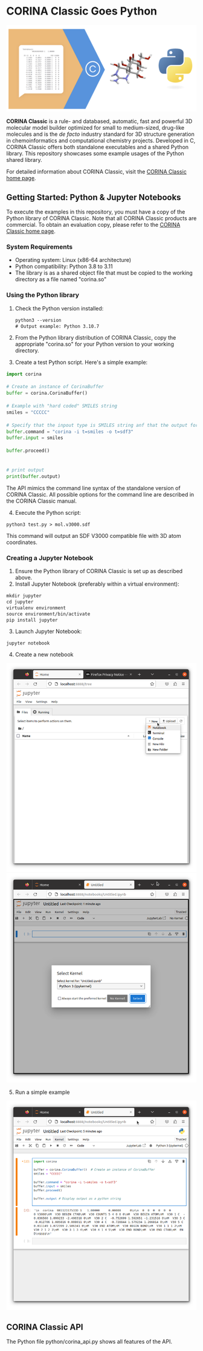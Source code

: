 # CORINA Classic Goes Python
![CORINA Header](./images/header.png)

**CORINA Classic** is a rule- and databased, automatic, fast and powerful 3D molecular model builder optimized for small to medium-sized, drug-like molecules and is the _de facto_ industry standard for 3D structure generation in chemoinformatics and computational chemistry projects. Developed in C, CORINA Classic offers both standalone executables and a shared Python library. This repository showcases some example usages of the Python shared library.

For detailed information about CORINA Classic, visit the [CORINA Classic home page](https://mn-am.com/products/corina/).

##  Getting Started: Python & Jupyter Notebooks

To execute the examples in this repository, you must have a copy of the Python library of CORINA Classic. Note that all CORINA Classic products are commercial. To obtain an evaluation copy, please refer to the [CORINA Classic home page](https://mn-am.com/products/corina/).

### System Requirements

- Operating system: Linux (x86-64 architecture)
- Python compatibility: Python 3.8 to 3.11
- The library is as a shared object file that must be copied to the working directory as a file named "corina.so"

### Using the Python library

1. Check the Python version installed:
   ```shell
   python3 --version
   # Output example: Python 3.10.7
   ```

2. From the Python library distribution of CORINA Classic, copy the appropriate "corina.so" for your Python version to your working directory.

3. Create a test Python script. Here's a simple example:

```python
import corina

# Create an instance of CorinaBuffer
buffer = corina.CorinaBuffer()

# Example with "hard coded" SMILES string
smiles = "CCCCC"

# Specify that the inpout type is SMILES string anf that the output format is SDF V3000
buffer.command = "corina -i t=smiles -o t=sdf3"
buffer.input = smiles

buffer.proceed()


# print output
print(buffer.output)

```
The API  mimics the command line syntax of the standalone version of CORINA Classic. 
All possible options for the command line are described in the CORINA Classic manual.



4. Execute the Python script:


```shell
python3 test.py > mol.v3000.sdf

```

This command will output an SDF V3000 compatible file with 3D atom coordinates.


### Creating a Jupyter Notebook

1. Ensure the Python library of CORINA Classic is set up as described above.
2. Install Jupyter Notebook (preferably within a virtual environment):

```shell
mkdir jupyter
cd jupyter
virtualenv environment
source environment/bin/activate
pip install jupyter
 ```

3. Launch Jupyter Notebook:
```shell
jupyter notebook
```

4. Create a new notebook

![Screenshot from 2023-08-11 17-45-01.png](images%2FScreenshot%20from%202023-08-11%2017-45-01.png)
![Screenshot from 2023-08-11 17-50-14.png](images%2FScreenshot%20from%202023-08-11%2017-50-14.png)

5. Run a simple example

![Screenshot from 2023-08-11 17-54-19.png](images%2FScreenshot%20from%202023-08-11%2017-54-19.png)

## CORINA Classic API

The Python file python/corina_api.py shows all features of the API.

